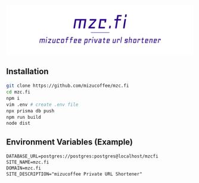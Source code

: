 ![mzc.fi-logo](https://raw.githubusercontent.com/mizucoffee/mzc.fi/main/banner.png)

## Installation
```bash
git clone https://github.com/mizucoffee/mzc.fi
cd mzc.fi
npm i
vim .env # create .env file
npx prisma db push
npm run build
node dist
```

## Environment Variables (Example)
```
DATABASE_URL=postgres://postgres:postgres@localhost/mzcfi
SITE_NAME=mzc.fi
DOMAIN=mzc.fi
SITE_DESCRIPTION="mizucoffee Private URL Shortener"
```
